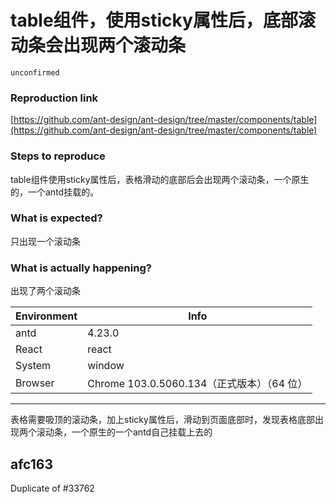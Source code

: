 # table组件，使用sticky属性后，底部滚动条会出现两个滚动条

`unconfirmed`

### Reproduction link

[https://github.com/ant-design/ant-design/tree/master/components/table](https://github.com/ant-design/ant-design/tree/master/components/table)

### Steps to reproduce

table组件使用sticky属性后，表格滑动的底部后会出现两个滚动条，一个原生的，一个antd挂载的。

### What is expected?

只出现一个滚动条

### What is actually happening?

出现了两个滚动条

| Environment | Info                                       |
| ----------- | ------------------------------------------ |
| antd        | 4.23.0                                     |
| React       | react                                      |
| System      | window                                     |
| Browser     | Chrome 103.0.5060.134（正式版本）（64 位） |

---

表格需要吸顶的滚动条，加上sticky属性后，滑动到页面底部时，发现表格底部出现两个滚动条，一个原生的一个antd自己挂载上去的

<!-- generated by ant-design-issue-helper. DO NOT REMOVE -->

## afc163

Duplicate of #33762

